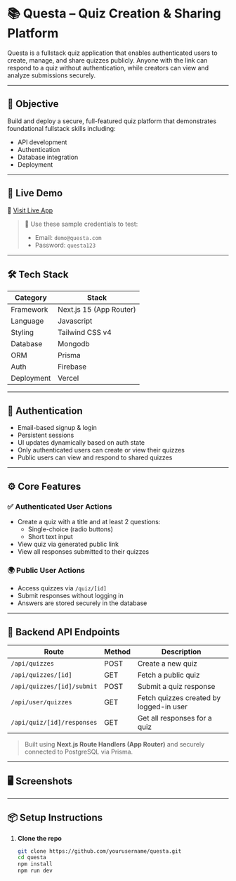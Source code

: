 # 📚 Questa – Quiz Creation & Sharing Platform

Questa is a fullstack quiz application that enables authenticated users to create, manage, and share quizzes publicly. Anyone with the link can respond to a quiz without authentication, while creators can view and analyze submissions securely.

---

## 🎯 Objective

Build and deploy a secure, full-featured quiz platform that demonstrates foundational fullstack skills including:

- API development
- Authentication
- Database integration
- Deployment

---

## 🚀 Live Demo

🔗 [Visit Live App](https://your-live-link.vercel.app)

> 🧪 Use these sample credentials to test:
>
> - Email: `demo@questa.com`
> - Password: `questa123`

---

## 🛠 Tech Stack

| Category   | Stack                   |
| ---------- | ----------------------- |
| Framework  | Next.js 15 (App Router) |
| Language   | Javascript              |
| Styling    | Tailwind CSS v4         |
| Database   | Mongodb                 |
| ORM        | Prisma                  |
| Auth       | Firebase                |
| Deployment | Vercel                  |

---

## 🔐 Authentication

- Email-based signup & login
- Persistent sessions
- UI updates dynamically based on auth state
- Only authenticated users can create or view their quizzes
- Public users can view and respond to shared quizzes

---

## ⚙️ Core Features

### ✅ Authenticated User Actions

- Create a quiz with a title and at least 2 questions:
  - Single-choice (radio buttons)
  - Short text input
- View quiz via generated public link
- View all responses submitted to their quizzes

### 🌍 Public User Actions

- Access quizzes via `/quiz/[id]`
- Submit responses without logging in
- Answers are stored securely in the database

---

## 🧱 Backend API Endpoints

| Route                      | Method | Description                             |
| -------------------------- | ------ | --------------------------------------- |
| `/api/quizzes`             | POST   | Create a new quiz                       |
| `/api/quizzes/[id]`        | GET    | Fetch a public quiz                     |
| `/api/quizzes/[id]/submit` | POST   | Submit a quiz response                  |
| `/api/user/quizzes`        | GET    | Fetch quizzes created by logged-in user |
| `/api/quiz/[id]/responses` | GET    | Get all responses for a quiz            |

> Built using **Next.js Route Handlers (App Router)** and securely connected to PostgreSQL via Prisma.

---

## 🖥️ Screenshots

<!-- Add screenshots here -->
<!-- ![Homepage](./public/screenshots/homepage.png) -->

---

## 📦 Setup Instructions

1. **Clone the repo**
   ```bash
   git clone https://github.com/yourusername/questa.git
   cd questa
   npm install
   npm run dev
   ```
